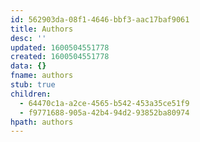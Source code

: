 ```yaml
---
id: 562903da-08f1-4646-bbf3-aac17baf9061
title: Authors
desc: ''
updated: 1600504551778
created: 1600504551778
data: {}
fname: authors
stub: true
children:
  - 64470c1a-a2ce-4565-b542-453a35ce51f9
  - f9771688-905a-42b4-94d2-93852ba80974
hpath: authors
---
```


